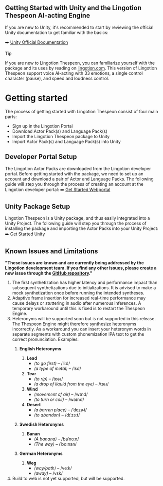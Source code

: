 

## Getting Started with Unity and the Lingotion Thespeon AI-acting Engine

If you are new to Unity, it's recommended to start by reviewing the official Unity documentation to get familiar with the basics:

➡️ [Unity Official Documentation](https://docs.unity3d.com/Manual/index.html)  


> [!TIP]
> If you are new to Lingotion Thespeon, you can familiarize yourself with the package and its uses by reading on [lingotion.com](https://www.lingotion.com). 
> This version of Lingotion Thespeon support voice AI-acting with 33 emotions, a single control character (pause), and speed and loudness control.

# Getting started
The process of getting started with Lingotion Thespeon consist of four main parts:
- Sign up in the Lingotion Portal
- Download Actor Pack(s) and Language Pack(s)
- Import the Lingotion Thespeon package to Unity
- Import Actor Pack(s) and Language Pack(s) into Unity


## **Developer Portal Setup**  
The Lingotion Actor Packs are downloaded from the Lingotion developer portal. Before getting started with the package, we need to set up an account and download a pair of Actor and Language Packs.
The following guide will step you through the process of creating an account at the Lingotion developer portal: 
➡️ [Get Started Webportal](./get-started-webportal.md)  

## **Unity Package Setup**  
Lingotion Thespeon is a Unity package, and thus easily integrated into a Unity Project. The following guide will step you through the process of installing the package and importing the Actor Packs into your Unity Project:  
➡️ [Get Started Unity](./get-started-unity.md)  



## **Known Issues and Limitations**  
**"These issues are known and are currently being addressed by the Lingotion development team. If you find any other issues, please create a new issue through the [GitHub repository](https://github.com/Lingotion/lingotion-thespeon-unity/issues/new)."**

1. The first synthetization has higher latency and performance impact than subsequent synthetizations due to initializations. It is advised to make a mock synthetization once before running the intended syntheses.
2. Adaptive frame insertion for increased real-time performance may cause delays or stuttering in audio after numerous inferences. A temporary workaround until this is fixed is to restart the Thespeon Engine.
3. Heteronyms will be supported soon but is not supported in this release. The Thespeon Engine might therefore synthesize heteronyms incorrectly. As a workaround you can insert your heteronym words in separate segments with custom phonemization IPA text to get the correct pronunciation. Examples:  
   1. **English Heteronyms**  
      1. **Lead**  
         - *(to go first)* – /liːd/  
         - *(a type of metal)* – /lɛd/  
      2. **Tear**  
         - *(to rip)* – /tɛəɹ/  
         - *(a drop of liquid from the eye)* – /tɪəɹ/  
      3. **Wind**  
         - *(movement of air)* – /wɪnd/  
         - *(to turn or coil)* – /waɪnd/   
      4. **Desert**  
         - *(a barren place)* – /ˈdɛzɚt/  
         - *(to abandon)* – /dɪˈzɜːt/  


   2. **Swedish Heteronyms**  
      1. **Banan**  
         - *(A banana)* –  /baˈnɑːn/ 
         - *(The way)* – /ˈbɑːnan/  

   3. **German Heteronyms**  
      1. **Weg**  
         - *(way/path)* – /veːk/  
         - *(away)* – /vɛk/  
4. Build to web is not yet supported, but will be supported.

